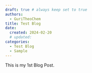 ```yaml
---
draft: true # always keep set to true
authors:
  - GuriTheoChem
title: Test Blog
date:
  created: 2024-02-20
  # updated: 
categories:
  - Test Blog
  - Sample
---
```


<!-- A sample Blog Post -->

This is my 1st Blog Post.
